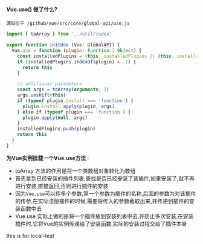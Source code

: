 #### Vue.use() 做了什么?
`源码位于 /github/vue/src/core/global-api/use.js`

```js
import { toArray } from '../util/index'

export function initUse (Vue: GlobalAPI) {
  Vue.use = function (plugin: Function | Object) {
    const installedPlugins = (this._installedPlugins || (this._installedPlugins = []))
    if (installedPlugins.indexOf(plugin) > -1) {
      return this
    }

    // additional parameters
    const args = toArray(arguments, 1)
    args.unshift(this)
    if (typeof plugin.install === 'function') {
      plugin.install.apply(plugin, args)
    } else if (typeof plugin === 'function') {
      plugin.apply(null, args)
    }
    installedPlugins.push(plugin)
    return this
  }
}
```
**为Vue实例挂载一个Vue.use方法** :
- toArray 方法的作用是将一个类数组对象转化为数组
- 首先拿到已经安装的插件列表,查找是否已经安装了该插件,如果安装了,就不再进行安装,直接返回,否则进行插件的安装
- 因为`Vue.use`可以传多个参数,第一个参数为插件的名称,后面的参数为对该插件的传参,在实际注册插件的时候,需要将传入的参数截取出来,并传递到插件的安装函数中去
- Vue.use 实际上做的是将一个插件放到安装列表中去,并防止多次安装,在安装插件时,它将Vue的实例传递给了安装函数,实际的安装过程交给了插件本身

this is for local-test